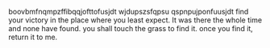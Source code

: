boovbmfnqmpzffibqqjofttofusjdt
wjdupszsfqpsu
qspnpujponfuusjdt
find your victory in the place where you least expect. It was there the whole time and none have found. you shall touch the grass to find it.
once you find it, return it to me.
